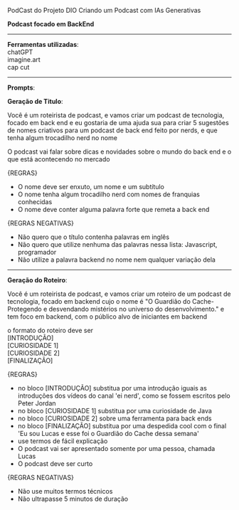 PodCast do Projeto DIO Criando um Podcast com IAs Generativas  

**Podcast focado em BackEnd**
***
**Ferramentas utilizadas**:  
chatGPT  
imagine.art  
cap cut
***
**Prompts**:  

**Geração de Titulo**:  

Você é um roteirista de podcast, e vamos criar um podcast de tecnologia, focado em back end e eu gostaria de uma ajuda sua para criar 5 sugestões   
de nomes criativos para um podcast de back end feito por nerds, e que tenha algum trocadilho nerd no nome   

O podcast vai falar sobre dicas e novidades sobre o mundo do back end e o que está acontecendo no mercado   

{REGRAS}  

- O nome deve ser enxuto, um nome e um subtítulo  
- O nome tenha algum trocadilho nerd com nomes de franquias conhecidas   
- O nome deve conter alguma palavra forte que remeta a back end   

{REGRAS NEGATIVAS}   

- Não quero que o título contenha palavras em inglês  
- Não quero que utilize nenhuma das palavras nessa lista: Javascript, programador  
- Não utilize a palavra backend no nome nem qualquer variação dela  
---
**Geração do Roteiro**:  

Você é um roteirista de podcast, e vamos criar um  roteiro de um podcast de tecnologia, focado em backend cujo o nome é "O Guardião do Cache-Protegendo e desvendando mistérios no universo do desenvolvimento." e tem foco em backend,  com o público alvo de iniciantes em backend   

o formato do roteiro deve ser  
[INTRODUÇÃO]  
[CURIOSIDADE 1]  
[CURIOSIDADE 2]  
[FINALIZAÇÃO]  

{REGRAS}  

- no bloco [INTRODUÇÃO] substitua por uma introdução iguais as introduções dos vídeos do canal 'ei nerd', como se fossem escritos pelo Peter Jordan  
- no bloco [CURIOSIDADE 1] substitua por uma curiosidade de Java   
- no bloco [CURIOSIDADE 2] sobre uma ferramenta para back ends 
- no bloco [FINALIZAÇÃO] substitua por uma despedida cool com o final 'Eu sou Lucas e esse foi o Guardião do Cache dessa semana' 
- use termos de fácil explicação  
- O podcast vai ser apresentado somente por uma pessoa, chamada Lucas   
- O podcast deve ser curto  

{REGRAS NEGATIVAS}  

- Não use muitos termos técnicos  
- Não ultrapasse 5 minutos de duração


